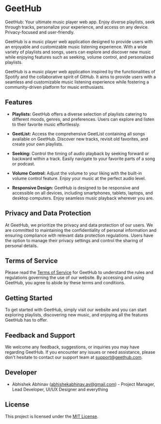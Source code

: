 # GeetHub
GeetHub: Your ultimate music player web app. Enjoy diverse playlists, seek through tracks, personalize your experience, and access on any device. Privacy-focused and user-friendly.

GeetHub is a music player web application designed to provide users with an enjoyable and customizable music listening experience. With a wide variety of playlists and songs, users can explore and discover new music while enjoying features such as seeking, volume control, and personalized playlists.

GeetHub is a music player web application inspired by the functionalities of Spotify and the collaborative spirit of GitHub. It aims to provide users with a seamless and customizable music listening experience while fostering a community-driven platform for music enthusiasts.

## Features

- **Playlists:** GeetHub offers a diverse selection of playlists catering to different moods, genres, and preferences. Users can explore and listen to their favorite music effortlessly.

- **GeetList:** Access the comprehensive GeetList containing all songs available on GeetHub. Discover new tracks, revisit old favorites, and create your own playlists.

- **Seeking:** Control the timing of audio playback by seeking forward or backward within a track. Easily navigate to your favorite parts of a song or podcast.

- **Volume Control:** Adjust the volume to your liking with the built-in volume control feature. Enjoy your music at the perfect audio level.

- **Responsive Design:** GeetHub is designed to be responsive and accessible on all devices, including smartphones, tablets, laptops, and desktop computers. Enjoy seamless music playback wherever you are.

## Privacy and Data Protection

At GeetHub, we prioritize the privacy and data protection of our users. We are committed to maintaining the confidentiality of personal information and ensuring compliance with relevant data protection regulations. Users have the option to manage their privacy settings and control the sharing of personal details.

## Terms of Service

Please read the [Terms of Service](/Footer/terms/terms.html) for GeetHub to understand the rules and regulations governing the use of our website. By accessing and using GeetHub, you agree to abide by these terms and conditions.

## Getting Started

To get started with GeetHub, simply visit our website and you can start exploring playlists, discovering new music, and enjoying all the features GeetHub has to offer.

## Feedback and Support

We welcome any feedback, suggestions, or inquiries you may have regarding GeetHub. If you encounter any issues or need assistance, please don't hesitate to contact our support team at support@geethub.com.


## Developer

- Abhishek Abhinav (abhishekabhinav.av@gmail.com) - Project Manager, Lead Developer, UI/UX Designer and everything

## License

This project is licensed under the [MIT License](LICENSE).
